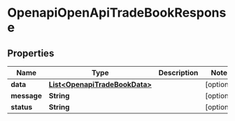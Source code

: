 # OpenapiOpenApiTradeBookResponse

## Properties
Name | Type | Description | Notes
------------ | ------------- | ------------- | -------------
**data** | [**List&lt;OpenapiTradeBookData&gt;**](OpenapiTradeBookData.md) |  |  [optional]
**message** | **String** |  |  [optional]
**status** | **String** |  |  [optional]
